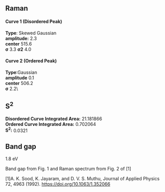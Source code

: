 ## Raman

#### Curve 1 (Disordered Peak)
**Type**: Skewed Gaussian\
**amplitude:** 2.3\
**center** 515.6\
**σ** 3.3
**σ2** 4.0


#### Curve 2 (Ordered Peak)
**Type**:Gaussian\
**amplitude** 0.1\
**center** 506.2\
**σ** 2.2\


## S<sup>2</sup>
**Disordered Curve Integrated Area:** 21.181866\
**Ordered Curve Integrated Area:** 0.702064\
**S<sup>2</sup>:** 0.0321



## Band gap
1.8 eV

Band gap from Fig. 1 and Raman spectrum from Fig. 2 of [1]


[1]A. K. Sood, K. Jayaram, and D. V. S. Muthu, Journal of Applied Physics 72, 4963 (1992).
https://doi.org/10.1063/1.352066
